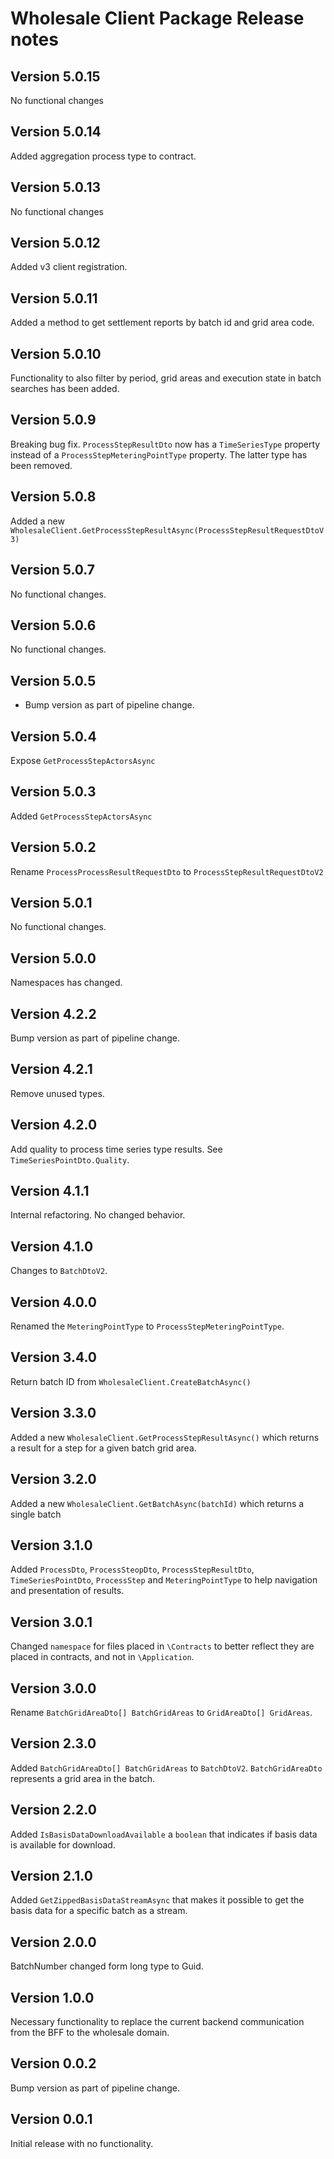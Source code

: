 # Wholesale Client Package Release notes

## Version 5.0.15

No functional changes

## Version 5.0.14

Added aggregation process type to contract.

## Version 5.0.13

No functional changes

## Version 5.0.12

Added v3 client registration.

## Version 5.0.11

Added a method to get settlement reports by batch id and grid area code.

## Version 5.0.10

Functionality to also filter by period, grid areas and execution state in batch searches has been added.

## Version 5.0.9

Breaking bug fix. `ProcessStepResultDto` now has a `TimeSeriesType` property instead of a `ProcessStepMeteringPointType` property.
The latter type has been removed.

## Version 5.0.8

Added a new `WholesaleClient.GetProcessStepResultAsync(ProcessStepResultRequestDtoV3)`

## Version 5.0.7

No functional changes.

## Version 5.0.6

No functional changes.

## Version 5.0.5

- Bump version as part of pipeline change.

## Version 5.0.4

Expose `GetProcessStepActorsAsync`

## Version 5.0.3

Added `GetProcessStepActorsAsync`

## Version 5.0.2

Rename `ProcessProcessResultRequestDto` to `ProcessStepResultRequestDtoV2`

## Version 5.0.1

No functional changes.

## Version 5.0.0

Namespaces has changed.

## Version 4.2.2

Bump version as part of pipeline change.

## Version 4.2.1

Remove unused types.

## Version 4.2.0

Add quality to process time series type results. See `TimeSeriesPointDto.Quality`.

## Version 4.1.1

Internal refactoring. No changed behavior.

## Version 4.1.0

Changes to `BatchDtoV2`.

## Version 4.0.0

Renamed the `MeteringPointType` to `ProcessStepMeteringPointType`.

## Version 3.4.0

Return batch ID from `WholesaleClient.CreateBatchAsync()`

## Version 3.3.0

Added a new `WholesaleClient.GetProcessStepResultAsync()` which returns a result for a step for a given batch grid area.

## Version 3.2.0

Added a new `WholesaleClient.GetBatchAsync(batchId)` which returns a single batch

## Version 3.1.0

Added `ProcessDto`, `ProcessSteopDto`, `ProcessStepResultDto`, `TimeSeriesPointDto`, `ProcessStep` and `MeteringPointType` to help navigation and presentation of results.

## Version 3.0.1

Changed `namespace` for files placed in `\Contracts` to better reflect they are placed in contracts, and not in `\Application`.

## Version 3.0.0

Rename `BatchGridAreaDto[] BatchGridAreas` to `GridAreaDto[] GridAreas`.

## Version 2.3.0

Added `BatchGridAreaDto[] BatchGridAreas` to `BatchDtoV2`. `BatchGridAreaDto` represents a grid area in the batch.

## Version 2.2.0

Added `IsBasisDataDownloadAvailable` a `boolean` that indicates if basis data is available for download.

## Version 2.1.0

Added `GetZippedBasisDataStreamAsync` that makes it possible to get the basis data for a specific batch as a stream.

## Version 2.0.0

BatchNumber changed form long type to Guid.

## Version 1.0.0

Necessary functionality to replace the current backend communication from the BFF to the wholesale domain.

## Version 0.0.2

Bump version as part of pipeline change.

## Version 0.0.1

Initial release with no functionality.
